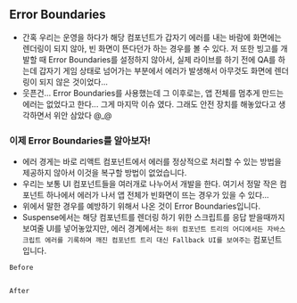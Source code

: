 ## Error Boundaries

- 간혹 우리는 운영을 하다가 해당 컴포넌트가 갑자기 에러를 내는 바람에 화면에는 렌더링이 되지 않아, 빈 화면이 뜬다던가 하는 경우를 볼 수 있다. 저 또한 빙고를 개발할 때 Error Boundaries를 설정하지 않아서, 실제 라이브를 하기 전에 QA를 하는데 갑자기 게임 상태로 넘어가는 부분에서 에러가 발생해서 아무것도 화면에 렌더링이 되지 않은 것이었다...
- 웃픈건... Error Boundaries를 사용했는데 그 이후로는, 앱 전체를 멈추게 만드는 에러는 없었다고 한다... 그게 마지막 이슈 였다. 그래도 안전 장치를 해놓았다고 생각하면서 위안 삼았다 @\_@

### 이제 Error Boundaries를 알아보자!

- 에러 경게는 바로 리액트 컴포넌트에서 에러를 정상적으로 처리할 수 있는 방법을 제공하지 않아서 이것을 복구할 방법이 없었습니다.
- 우리는 보통 UI 컴포넌트들을 여러개로 나누어서 개발을 한다. 여기서 정말 작은 컴포넌트 하나에서 에러가 나서 앱 전체가 빈화면이 뜨는 경우가 있을 수 있다...
- 위에서 말한 경우를 예방하기 위해서 나온 것이 Error Boundaries입니다.
- Suspense에서는 해당 컴포넌트를 렌더링 하기 위한 스크립트를 응답 받을때까지 보여줄 UI를 넣어놓았지만, 에러 경계에서는 `하위 컴포넌트 트리의 어디에서든 자바스크립트 에러를 기록하며 깨진 컴포넌트 트리 대신 Fallback UI를 보여주는` 컴포넌트 입니다.

`Before`

```tsx

```

`After`

```tsx

```
